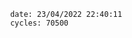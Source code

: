 

                date: 23/04/2022 22:40:11
                cycles: 70500

                         